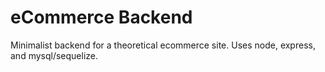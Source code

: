 # eCommerce Backend

Minimalist backend for a theoretical ecommerce site. Uses node, express, and mysql/sequelize.
